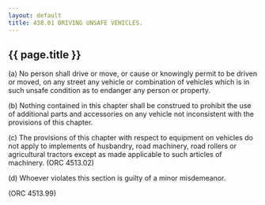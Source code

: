 ```yaml
---
layout: default 
title: 438.01 DRIVING UNSAFE VEHICLES.
---
```


{{ page.title }}
----------------

​(a) No person shall drive or move, or cause or knowingly permit to be
driven or moved, on any street any vehicle or combination of vehicles
which is in such unsafe condition as to endanger any person or property.

​(b) Nothing contained in this chapter shall be construed to prohibit
the use of additional parts and accessories on any vehicle not
inconsistent with the provisions of this chapter.

​(c) The provisions of this chapter with respect to equipment on
vehicles do not apply to implements of husbandry, road machinery, road
rollers or agricultural tractors except as made applicable to such
articles of machinery. (ORC 4513.02)

​(d) Whoever violates this section is guilty of a minor misdemeanor.

(ORC 4513.99)
